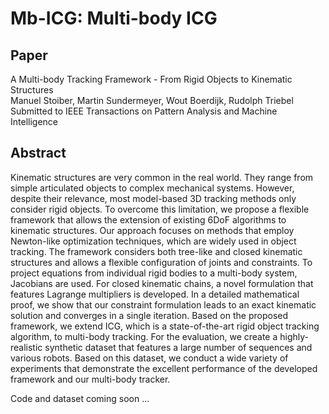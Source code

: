 # Mb-ICG: Multi-body ICG

## Paper
A Multi-body Tracking Framework - From Rigid Objects to Kinematic Structures  
Manuel Stoiber, Martin Sundermeyer, Wout Boerdijk, Rudolph Triebel  
Submitted to IEEE Transactions on Pattern Analysis and Machine Intelligence


## Abstract
Kinematic structures are very common in the real world. They range from simple articulated objects to complex mechanical systems. However, despite their relevance, most model-based 3D tracking methods only consider rigid objects. To overcome this limitation, we propose a flexible framework that allows the extension of existing 6DoF algorithms to kinematic structures. Our approach focuses on methods that employ Newton-like optimization techniques, which are widely used in object tracking. The framework considers both tree-like and closed kinematic structures and allows a flexible configuration of joints and constraints. To project equations from individual rigid bodies to a multi-body system, Jacobians are used. For closed kinematic chains, a novel formulation that features Lagrange multipliers is developed. In a detailed mathematical proof, we show that our constraint formulation leads to an exact kinematic solution and converges in a single iteration. Based on the proposed framework, we extend ICG, which is a state-of-the-art rigid object tracking algorithm, to multi-body tracking. For the evaluation, we create a highly-realistic synthetic dataset that features a large number of sequences and various robots. Based on this dataset, we conduct a wide variety of experiments that demonstrate the excellent performance of the developed framework and our multi-body tracker.


Code and dataset coming soon ...
